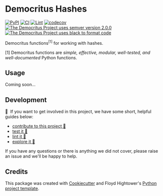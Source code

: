 # Democritus Hashes

[![PyPI](https://img.shields.io/pypi/v/d8s-hashes.svg)](https://pypi.python.org/pypi/d8s-hashes)
[![CI](https://github.com/democritus-project/d8s-hashes/workflows/CI/badge.svg)](https://github.com/democritus-project/d8s-hashes/actions)
[![Lint](https://github.com/democritus-project/d8s-hashes/workflows/Lint/badge.svg)](https://github.com/democritus-project/d8s-hashes/actions)
[![codecov](https://codecov.io/gh/democritus-project/d8s-hashes/branch/main/graph/badge.svg?token=V0WOIXRGMM)](https://codecov.io/gh/democritus-project/d8s-hashes)
[![The Democritus Project uses semver version 2.0.0](https://img.shields.io/badge/-semver%20v2.0.0-22bfda)](https://semver.org/spec/v2.0.0.html)
[![The Democritus Project uses black to format code](https://img.shields.io/badge/code%20style-black-000000.svg)](https://github.com/psf/black)

Democritus functions<sup>[1]</sup> for working with hashes.

[1] Democritus functions are <i>simple, effective, modular, well-tested, and well-documented</i> Python functions.

## Usage

Coming soon...

## Development

👋 &nbsp;If you want to get involved in this project, we have some short, helpful guides below:

- [contribute to this project 🥇][contributing]
- [test it 🧪][local-dev]
- [lint it 🧹][local-dev]
- [explore it 🔭][local-dev]

If you have any questions or there is anything we did not cover, please raise an issue and we'll be happy to help.

## Credits

This package was created with [Cookiecutter](https://github.com/audreyr/cookiecutter) and Floyd Hightower's [Python project template](https://github.com/fhightower-templates/python-project-template).

[contributing]: https://github.com/democritus-project/.github/blob/main/CONTRIBUTING.md#contributing-a-pr-
[local-dev]: https://github.com/democritus-project/.github/blob/main/CONTRIBUTING.md#local-development-
